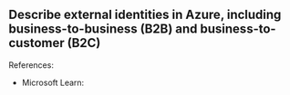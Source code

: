 ## Describe external identities in Azure, including business-to-business (B2B) and business-to-customer (B2C)

References:

* Microsoft Learn: []()
